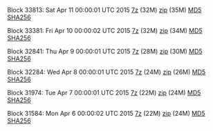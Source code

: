 Block 33813: Sat Apr 11 00:00:01 UTC 2015 [7z](https://transfer.sh/PzZ5o/bootstrap.dat.20150411.7z) (32M) [zip](https://transfer.sh/1dip41/bootstrap.dat.20150411.zip) (35M) [MD5](https://transfer.sh/dfS3P/md5.txt) [SHA256](https://transfer.sh/1gSCuu/sha256.txt)

Block 33381: Fri Apr 10 00:00:02 UTC 2015 [7z](https://transfer.sh/qeQVu/bootstrap.dat.20150410.7z) (32M) [zip](https://transfer.sh/fVCLw/bootstrap.dat.20150410.zip) (34M) [MD5](https://transfer.sh/rBIUz/md5.txt) [SHA256](https://transfer.sh/YhBHC/sha256.txt)

Block 32841: Thu Apr  9 00:00:01 UTC 2015 [7z](https://transfer.sh/1gfQZu/bootstrap.dat.20150409.7z) (28M) [zip](https://transfer.sh/1aXHIO/bootstrap.dat.20150409.zip) (30M) [MD5](https://transfer.sh/1OFl2/md5.txt) [SHA256](https://transfer.sh/2G775/sha256.txt)

Block 32284: Wed Apr  8 00:00:01 UTC 2015 [7z](https://transfer.sh/JrTmJ/bootstrap.dat.20150408.7z) (24M) [zip](https://transfer.sh/sb6Nr/bootstrap.dat.20150408.zip) (26M) [MD5](https://transfer.sh/AV5U6/md5.txt) [SHA256](https://transfer.sh/1e8yRz/sha256.txt)

Block 31974: Tue Apr  7 00:00:01 UTC 2015 [7z](https://transfer.sh/aRL8N/bootstrap.dat.20150407.7z) (22M) [zip](https://transfer.sh/1c32AO/bootstrap.dat.20150407.zip) (24M) [MD5](https://transfer.sh/AKsX1/md5.txt) [SHA256](https://transfer.sh/18aklK/sha256.txt)

Block 31584: Mon Apr  6 00:00:02 UTC 2015 [7z](https://transfer.sh/XgsZB/bootstrap.dat.20150406.7z) (22M) [zip](https://transfer.sh/10OQra/bootstrap.dat.20150406.zip) (24M) [MD5](https://transfer.sh/zLHrj/md5.txt) [SHA256](https://transfer.sh/uwsc8/sha256.txt)
